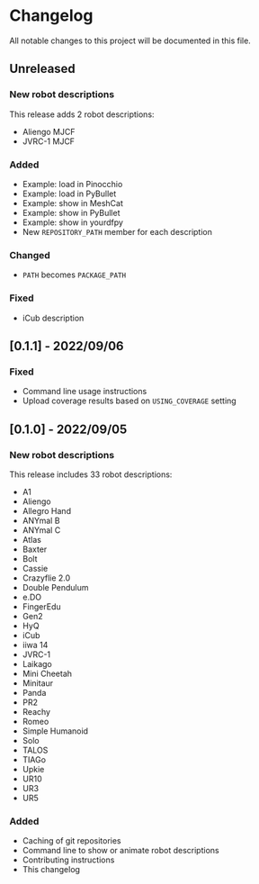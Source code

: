 # Changelog

All notable changes to this project will be documented in this file.

## Unreleased

### New robot descriptions

This release adds 2 robot descriptions:

- Aliengo MJCF
- JVRC-1 MJCF

### Added

- Example: load in Pinocchio
- Example: load in PyBullet
- Example: show in MeshCat
- Example: show in PyBullet
- Example: show in yourdfpy
- New ``REPOSITORY_PATH`` member for each description

### Changed

- ``PATH`` becomes ``PACKAGE_PATH``

### Fixed

- iCub description

## [0.1.1] - 2022/09/06

### Fixed

- Command line usage instructions
- Upload coverage results based on ``USING_COVERAGE`` setting

## [0.1.0] - 2022/09/05

### New robot descriptions

This release includes 33 robot descriptions:

- A1
- Aliengo
- Allegro Hand
- ANYmal B
- ANYmal C
- Atlas
- Baxter
- Bolt
- Cassie
- Crazyflie 2.0
- Double Pendulum
- e.DO
- FingerEdu
- Gen2
- HyQ
- iCub
- iiwa 14
- JVRC-1
- Laikago
- Mini Cheetah
- Minitaur
- Panda
- PR2
- Reachy
- Romeo
- Simple Humanoid
- Solo
- TALOS
- TIAGo
- Upkie
- UR10
- UR3
- UR5

### Added

- Caching of git repositories
- Command line to show or animate robot descriptions
- Contributing instructions
- This changelog
